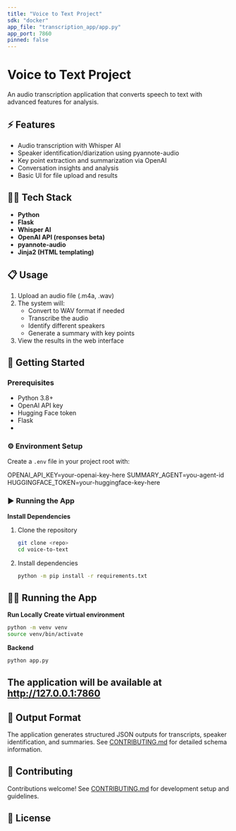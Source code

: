 ```yaml
---
title: "Voice to Text Project"
sdk: "docker"
app_file: "transcription_app/app.py"
app_port: 7860
pinned: false
---
```


# Voice to Text Project

An audio transcription application that converts speech to text with advanced features for analysis.

## ⚡ Features

- Audio transcription with Whisper AI
- Speaker identification/diarization using pyannote-audio
- Key point extraction and summarization via OpenAI
- Conversation insights and analysis
- Basic UI for file upload and results

## 👨‍💻 Tech Stack

- **Python**
- **Flask**
- **Whisper AI**
- **OpenAI API (responses beta)**
- **pyannote-audio**
- **Jinja2 (HTML templating)**
  
## 📋 Usage

1. Upload an audio file (.m4a, .wav)
2. The system will:
   - Convert to WAV format if needed
   - Transcribe the audio
   - Identify different speakers
   - Generate a summary with key points
3. View the results in the web interface

## 🚀 Getting Started

### Prerequisites
- Python 3.8+
- OpenAI API key
- Hugging Face token
- Flask
- 
### ⚙️ **Environment Setup**
Create a `.env` file in your project root with:

OPENAI_API_KEY=your-openai-key-here
SUMMARY_AGENT=you-agent-id
HUGGINGFACE_TOKEN=your-huggingface-key-here
### ▶️ **Running the App**
**Install Dependencies**
1. Clone the repository
   ```bash
   git clone <repo>
   cd voice-to-text
   ```
   
2. Install dependencies
    ```bash
    python -m pip install -r requirements.txt
    ```

## 🏃‍♂️ Running the App

**Run Locally**
**Create virtual environment**
```bash
python -m venv venv
source venv/bin/activate
```

**Backend**
```bash
python app.py
```

The application will be available at http://127.0.0.1:7860
---

## 📄 Output Format

The application generates structured JSON outputs for transcripts, speaker identification, and summaries. See [CONTRIBUTING.md](/transcription_app/CONTRIBUTING.md) for detailed schema information.

## 🤝 Contributing

Contributions welcome! See [CONTRIBUTING.md](/transcription_app/CONTRIBUTING.md) for development setup and guidelines.

## 📝 License